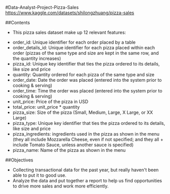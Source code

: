 #Data-Analyst-Project-Pizza-Sales
https://www.kaggle.com/datasets/shilongzhuang/pizza-sales

##Contents
- This pizza sales dataset make up 12 relevant features:
+ order_id: Unique identifier for each order placed by a table
+ order_details_id: Unique identifier for each pizza placed within each order (pizzas of the same type and size are kept in the same row, and the quantity increases)
+ pizza_id: Unique key identifier that ties the pizza ordered to its details, like size and price
+ quantity: Quantity ordered for each pizza of the same type and size
+ order_date: Date the order was placed (entered into the system prior to cooking & serving)
+ order_time: Time the order was placed (entered into the system prior to cooking & serving)
+ unit_price: Price of the pizza in USD
+ total_price: unit_price * quantity
+ pizza_size: Size of the pizza (Small, Medium, Large, X Large, or XX Large)
+ pizza_type: Unique key identifier that ties the pizza ordered to its details, like size and price
+ pizza_ingredients: ingredients used in the pizza as shown in the menu (they all include Mozzarella Cheese, even if not specified; and they all + include Tomato Sauce, unless another sauce is specified)
+ pizza_name: Name of the pizza as shown in the menu

##Objectives
- Collecting transactional data for the past year, but really haven't been able to put it to good use.
- Analyze the data and put together a report to help us find opportunities to drive more sales and work more efficiently.
